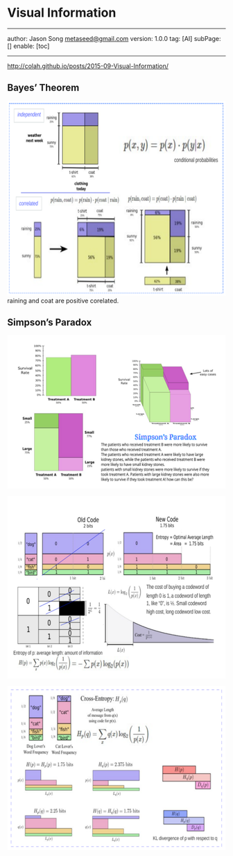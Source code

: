 # Visual Information
---
author: Jason Song <metaseed@gmail.com>
version: 1.0.0
tag: [AI]
subPage: []
enable: [toc]

---
http://colah.github.io/posts/2015-09-Visual-Information/

## Bayes’ Theorem
![](https://raw.githubusercontent.com/metasong/iam-data/master/documents/256/image/20230725T183533053Z-infor.svg)
raining and coat are positive corelated.

## Simpson’s Paradox
![](https://raw.githubusercontent.com/metasong/iam-data/master/documents/256/image/20230725T212334100Z-info6.svg)

![](https://raw.githubusercontent.com/metasong/iam-data/master/documents/256/image/20230725T185127087Z-info1.svg)

![](https://raw.githubusercontent.com/metasong/iam-data/master/documents/256/image/20230725T210124373Z-info3.svg)

